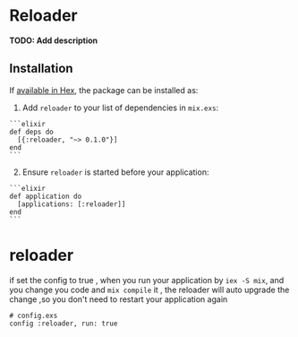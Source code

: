 # Reloader

**TODO: Add description**

## Installation

If [available in Hex](https://hex.pm/docs/publish), the package can be installed as:

  1. Add `reloader` to your list of dependencies in `mix.exs`:

    ```elixir
    def deps do
      [{:reloader, "~> 0.1.0"}]
    end
    ```

  2. Ensure `reloader` is started before your application:

    ```elixir
    def application do
      [applications: [:reloader]]
    end
    ```

# reloader

if set the config to true , when you run your application by `iex -S mix`, and you change you code and `mix compile` it , the reloader will auto upgrade the change ,so you don't need to restart your application again

``` 
# config.exs
config :reloader, run: true
```
